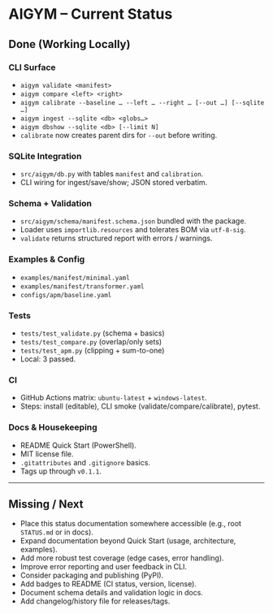 # AIGYM – Current Status

## Done (Working Locally)

### CLI Surface
- `aigym validate <manifest>`
- `aigym compare <left> <right>`
- `aigym calibrate --baseline … --left … --right … [--out …] [--sqlite …]`
- `aigym ingest --sqlite <db> <globs…>`
- `aigym dbshow --sqlite <db> [--limit N]`
- `calibrate` now creates parent dirs for `--out` before writing.

### SQLite Integration
- `src/aigym/db.py` with tables `manifest` and `calibration`.
- CLI wiring for ingest/save/show; JSON stored verbatim.

### Schema + Validation
- `src/aigym/schema/manifest.schema.json` bundled with the package.
- Loader uses `importlib.resources` and tolerates BOM via `utf-8-sig`.
- `validate` returns structured report with errors / warnings.

### Examples & Config
- `examples/manifest/minimal.yaml`
- `examples/manifest/transformer.yaml`
- `configs/apm/baseline.yaml`

### Tests
- `tests/test_validate.py` (schema + basics)
- `tests/test_compare.py` (overlap/only sets)
- `tests/test_apm.py` (clipping + sum-to-one)
- Local: 3 passed.

### CI
- GitHub Actions matrix: `ubuntu-latest` + `windows-latest`.
- Steps: install (editable), CLI smoke (validate/compare/calibrate), pytest.

### Docs & Housekeeping
- README Quick Start (PowerShell).
- MIT license file.
- `.gitattributes` and `.gitignore` basics.
- Tags up through `v0.1.1`.

---

## Missing / Next

- Place this status documentation somewhere accessible (e.g., root `STATUS.md` or in docs).
- Expand documentation beyond Quick Start (usage, architecture, examples).
- Add more robust test coverage (edge cases, error handling).
- Improve error reporting and user feedback in CLI.
- Consider packaging and publishing (PyPI).
- Add badges to README (CI status, version, license).
- Document schema details and validation logic in docs.
- Add changelog/history file for releases/tags.